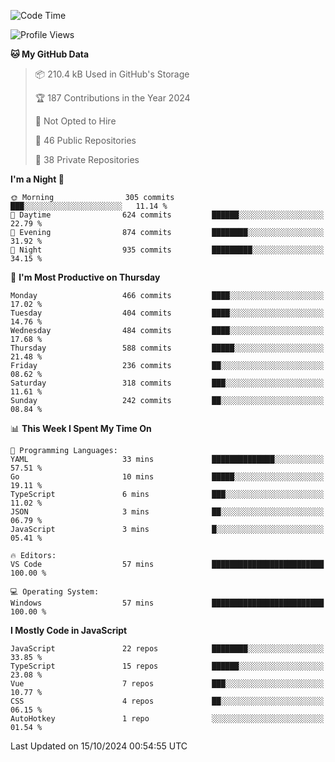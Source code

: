 <!--START_SECTION:waka-->
![Code Time](http://img.shields.io/badge/Code%20Time-869%20hrs%2043%20mins-blue)

![Profile Views](http://img.shields.io/badge/Profile%20Views-26-blue)

**🐱 My GitHub Data** 

> 📦 210.4 kB Used in GitHub's Storage 
 > 
> 🏆 187 Contributions in the Year 2024
 > 
> 🚫 Not Opted to Hire
 > 
> 📜 46 Public Repositories 
 > 
> 🔑 38 Private Repositories 
 > 
**I'm a Night 🦉** 

```text
🌞 Morning                305 commits         ███░░░░░░░░░░░░░░░░░░░░░░   11.14 % 
🌆 Daytime                624 commits         ██████░░░░░░░░░░░░░░░░░░░   22.79 % 
🌃 Evening                874 commits         ████████░░░░░░░░░░░░░░░░░   31.92 % 
🌙 Night                  935 commits         █████████░░░░░░░░░░░░░░░░   34.15 % 
```
📅 **I'm Most Productive on Thursday** 

```text
Monday                   466 commits         ████░░░░░░░░░░░░░░░░░░░░░   17.02 % 
Tuesday                  404 commits         ████░░░░░░░░░░░░░░░░░░░░░   14.76 % 
Wednesday                484 commits         ████░░░░░░░░░░░░░░░░░░░░░   17.68 % 
Thursday                 588 commits         █████░░░░░░░░░░░░░░░░░░░░   21.48 % 
Friday                   236 commits         ██░░░░░░░░░░░░░░░░░░░░░░░   08.62 % 
Saturday                 318 commits         ███░░░░░░░░░░░░░░░░░░░░░░   11.61 % 
Sunday                   242 commits         ██░░░░░░░░░░░░░░░░░░░░░░░   08.84 % 
```


📊 **This Week I Spent My Time On** 

```text
💬 Programming Languages: 
YAML                     33 mins             ██████████████░░░░░░░░░░░   57.51 % 
Go                       10 mins             █████░░░░░░░░░░░░░░░░░░░░   19.11 % 
TypeScript               6 mins              ███░░░░░░░░░░░░░░░░░░░░░░   11.02 % 
JSON                     3 mins              ██░░░░░░░░░░░░░░░░░░░░░░░   06.79 % 
JavaScript               3 mins              █░░░░░░░░░░░░░░░░░░░░░░░░   05.41 % 

🔥 Editors: 
VS Code                  57 mins             █████████████████████████   100.00 % 

💻 Operating System: 
Windows                  57 mins             █████████████████████████   100.00 % 
```

**I Mostly Code in JavaScript** 

```text
JavaScript               22 repos            ████████░░░░░░░░░░░░░░░░░   33.85 % 
TypeScript               15 repos            ██████░░░░░░░░░░░░░░░░░░░   23.08 % 
Vue                      7 repos             ███░░░░░░░░░░░░░░░░░░░░░░   10.77 % 
CSS                      4 repos             ██░░░░░░░░░░░░░░░░░░░░░░░   06.15 % 
AutoHotkey               1 repo              ░░░░░░░░░░░░░░░░░░░░░░░░░   01.54 % 
```




 Last Updated on 15/10/2024 00:54:55 UTC
<!--END_SECTION:waka-->
